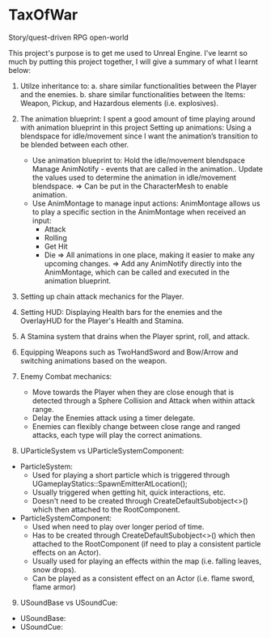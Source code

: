 # TaxOfWar
 Story/quest-driven RPG open-world 

This project's purpose is to get me used to Unreal Engine. I've learnt so much by putting this project together, I will give a summary of what I learnt below:
1. Utilze inheritance to:
  a. share similar functionalities between the Player and the enemies.
  b. share similar functionalities between the Items: Weapon, Pickup, and Hazardous elements (i.e. explosives).
  
2. The animation blueprint: I spent a good amount of time playing around with animation blueprint in this project
  Setting up animations:
    Using a blendspace for idle/movement since I want the animation’s transition to be blended between each other.
    + Use animation blueprint to:
    Hold the idle/movement blendspace
    Manage AnimNotify - events that are called in the animation..
    Update the values used to determine the animation in idle/movement blendspace.
    => Can be put in the CharacterMesh to enable animation.
    + Use AnimMontage to manage input actions:
    AnimMontage allows us to play a specific section in the AnimMontage when received an input:
      + Attack
      + Rolling
      + Get Hit
      + Die
    => All animations in one place, making it easier to make any upcoming changes.
    => Add any AnimNotify directly into the AnimMontage, which can be called and executed in the animation blueprint.

3. Setting up chain attack mechanics for the Player.
    
4. Setting HUD: Displaying Health bars for the enemies and the OverlayHUD for the Player's Health and Stamina.

5. A Stamina system that drains when the Player sprint, roll, and attack.

6. Equipping Weapons such as TwoHandSword and Bow/Arrow and switching animations based on the weapon.

7. Enemy Combat mechanics:
   + Move towards the Player when they are close enough that is detected through a Sphere Collision and Attack when within attack range.
   + Delay the Enemies attack using a timer delegate.
   + Enemies can flexibly change between close range and ranged attacks, each type will play the correct animations.
  
8. UParticleSystem vs UParticleSystemComponent:
 + ParticleSystem: 
   + Used for playing a short particle which is triggered through UGameplayStatics::SpawnEmitterAtLocation();
   + Usually triggered when getting hit, quick interactions, etc.
   + Doesn't need to be created through CreateDefaultSubobject<>() which then attached to the RootComponent.
 + ParticleSystemComponent:
   + Used when need to play over longer period of time.
   + Has to be created through CreateDefaultSubobject<>() which then attached to the RootComponent (if need to play a consistent particle effects on an Actor).
   + Usually used for playing an effects within the map (i.e. falling leaves, snow drops).
   + Can be played as a consistent effect on an Actor (i.e. flame sword, flame armor)

9. USoundBase vs USoundCue:
 + USoundBase:
 + USoundCue:
